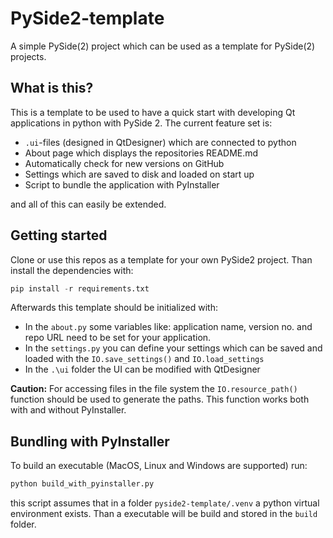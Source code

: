 # PySide2-template

A simple PySide(2) project which can be used as a template for PySide(2) projects.

## What is this?

This is a template to be used to have a quick start with developing Qt applications in python with PySide 2.
The current feature set is:

* `.ui`-files (designed in QtDesigner) which are connected to python
* About page which displays the repositories README.md
* Automatically check for new versions on GitHub
* Settings which are saved to disk and loaded on start up
* Script to bundle the application with PyInstaller

and all of this can easily be extended.

## Getting started

Clone or use this repos as a template for your own PySide2 project.
Than install the dependencies with:

``` python
pip install -r requirements.txt
```

Afterwards this template should be initialized with:

* In the `about.py` some variables like: application name, version no. and repo URL need to be set for your application.
* In the `settings.py` you can define your settings which can be saved and loaded with the `IO.save_settings()` and `IO.load_settings`
* In the `.\ui` folder the UI can be modified with QtDesigner

**Caution:**
For accessing files in the file system the `IO.resource_path()` function should be used to generate the paths.
This function works both with and without PyInstaller.

## Bundling with PyInstaller

To build an executable (MacOS, Linux and Windows are supported) run:

``` bash
python build_with_pyinstaller.py
```

this script assumes that in a folder `pyside2-template/.venv` a python virtual environment exists. Than a executable will be build and stored in the `build`  folder.